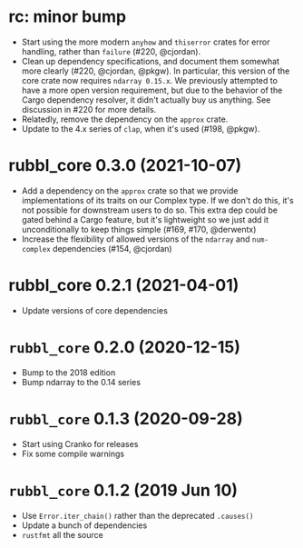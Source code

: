 # rc: minor bump

- Start using the more modern `anyhow` and `thiserror` crates for error
  handling, rather than `failure` (#220, @cjordan).
- Clean up dependency specifications, and document them somewhat more clearly
  (#220, @cjordan, @pkgw). In particular, this version of the core crate now
  requires `ndarray 0.15.x`. We previously attempted to have a more open version
  requirement, but due to the behavior of the Cargo dependency resolver, it
  didn't actually buy us anything. See discussion in #220 for more details.
- Relatedly, remove the dependency on the `approx` crate.
- Update to the 4.x series of `clap`, when it's used (#198, @pkgw).



# rubbl_core 0.3.0 (2021-10-07)

- Add a dependency on the `approx` crate so that we provide implementations
  of its traits on our Complex type. If we don't do this, it's not possible
  for downstream users to do so. This extra dep could be gated behind a Cargo
  feature, but it's lightweight so we just add it unconditionally to keep
  things simple (#169, #170, @derwentx)
- Increase the flexibility of allowed versions of the `ndarray` and
  `num-complex` dependencies (#154, @cjordan)


# rubbl_core 0.2.1 (2021-04-01)

- Update versions of core dependencies


# `rubbl_core` 0.2.0 (2020-12-15)

- Bump to the 2018 edition
- Bump ndarray to the 0.14 series


# `rubbl_core` 0.1.3 (2020-09-28)

- Start using Cranko for releases
- Fix some compile warnings


# `rubbl_core` 0.1.2 (2019 Jun 10)

- Use `Error.iter_chain()` rather than the deprecated `.causes()`
- Update a bunch of dependencies
- `rustfmt` all the source
